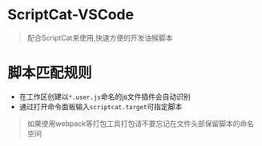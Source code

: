# ScriptCat-VSCode
> 配合ScriptCat来使用,快速方便的开发油猴脚本
# 脚本匹配规则
- 在工作区创建以`*.user.js`命名的js文件插件会自动识别
- 通过打开命令面板输入`scriptcat.target`可指定脚本
> 如果使用webpack等打包工具打包请不要忘记在文件头部保留脚本的命名空间